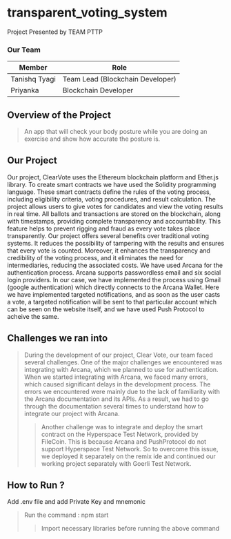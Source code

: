 # transparent_voting_system
Project Presented by TEAM PTTP
### Our Team
Member | Role
------------- | -------------
Tanishq Tyagi   | Team Lead (Blockchain Developer)
Priyanka  |  Blockchain Developer


##  Overview of the Project

>An app that will check your body posture while you are doing an exercise and show how accurate the posture is.

##  Our Project

Our project, ClearVote uses the Ethereum blockchain platform and Ether.js library. To create smart contracts we have used the Solidity programming language. These smart contracts define the rules of the voting process, including eligibility criteria, voting procedures, and result calculation.
The project allows users to give votes for candidates and view the voting results in real time. All ballots and transactions are stored on the blockchain, along with timestamps, providing complete transparency and accountability. This feature helps to prevent rigging and fraud as every vote takes place transparently.
Our project offers several benefits over traditional voting systems. It reduces the possibility of tampering with the results and ensures that every vote is counted. Moreover, it enhances the transparency and credibility of the voting process, and it eliminates the need for intermediaries, reducing the associated costs.
We have used Arcana for the authentication process. Arcana supports passwordless email and six social login providers. In our case, we have implemented the process using Gmail (google authentication) which directly connects to the Arcana Wallet.
Here we have implemented targeted notifications, and as soon as the user casts a vote, a targeted notification will be sent to that particular account which can be seen on the website itself, and we have used Push Protocol to acheive the same.

## Challenges we ran into

>During the development of our project, Clear Vote, our team faced several challenges. One of the major challenges we encountered was integrating with Arcana, which we planned to use for authentication. When we started integrating with Arcana, we faced many errors, which caused significant delays in the development process. The errors we encountered were mainly due to the lack of familiarity with the Arcana documentation and its APIs. As a result, we had to go through the documentation several times to understand how to integrate our project with Arcana.
>> Another challenge was to integrate and deploy the smart contract on the Hyperspace Test Network, provided by FileCoin. This is because Arcana and PushProtocol do not support Hyperspace Test Network. So to overcome this issue, we deployed it separately on the remix ide and continued our working project separately with Goerli Test Network.

## How to Run ?
Add .env file and add Private Key and mnemonic
> Run the command : npm start
>> Import necessary libraries before running the above command
